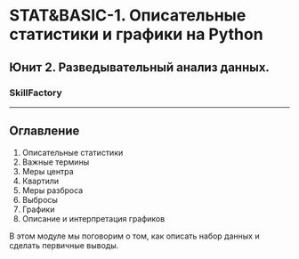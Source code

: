 # STAT&BASIC-1. Описательные статистики и графики на Python
## Юнит 2. Разведывательный анализ данных. 
### SkillFactory
---
## Оглавление  
1. Описательные статистики  
2. Важные термины  
3. Меры центра  
5. Квартили  
7. Меры разброса  
8. Выбросы  
9. Графики  
10. Описание и интерпретация графиков

В этом модуле мы поговорим о том, как описать набор данных и сделать первичные выводы.
